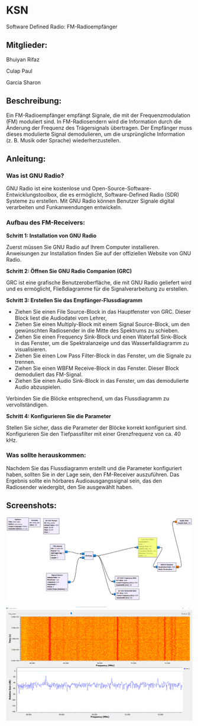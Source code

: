 # KSN
Software Defined Radio: FM-Radioempfänger

## Mitglieder:

Bhuiyan Rifaz

Culap Paul

Garcia Sharon

## Beschreibung:
Ein FM-Radioempfänger empfängt Signale, die mit der Frequenzmodulation (FM) moduliert sind. In FM-Radiosendern wird die Information durch die Änderung der Frequenz des Trägersignals übertragen. Der Empfänger muss dieses modulierte Signal demodulieren, um die ursprüngliche Information (z. B. Musik oder Sprache) wiederherzustellen.
## Anleitung:

### Was ist GNU Radio?

GNU Radio ist eine kostenlose und Open-Source-Software-Entwicklungstoolbox, die es ermöglicht, Software-Defined Radio (SDR) Systeme zu erstellen. Mit GNU Radio können Benutzer Signale digital verarbeiten und Funkanwendungen entwickeln.

### Aufbau des FM-Receivers:
**Schritt 1: Installation von GNU Radio**

Zuerst müssen Sie GNU Radio auf Ihrem Computer installieren. Anweisungen zur Installation finden Sie auf der offiziellen Website von GNU Radio.

**Schritt 2: Öffnen Sie GNU Radio Companion (GRC)**

GRC ist eine grafische Benutzeroberfläche, die mit GNU Radio geliefert wird und es ermöglicht, Fließdiagramme für die Signalverarbeitung zu erstellen.

**Schritt 3: Erstellen Sie das Empfänger-Flussdiagramm**

* Ziehen Sie einen File Source-Block in das Hauptfenster von GRC. Dieser Block liest die Audiodatei vom Lehrer,
* Ziehen Sie einen Multiply-Block mit einem Signal Source-Block, um den gewünschten Radiosender in die Mitte des Spektrums zu schieben.
* Ziehen Sie einen Frequency Sink-Block und einen Waterfall Sink-Block in das Fenster, um die Spektralanzeige und das Wasserfalldiagramm zu visualisieren.
* Ziehen Sie einen Low Pass Filter-Block in das Fenster, um die Signale zu trennen.
* Ziehen Sie einen WBFM Receive-Block in das Fenster. Dieser Block demoduliert das FM-Signal.
* Ziehen Sie einen Audio Sink-Block in das Fenster, um das demodulierte Audio abzuspielen.

Verbinden Sie die Blöcke entsprechend, um das Flussdiagramm zu vervollständigen.

**Schritt 4: Konfigurieren Sie die Parameter**

Stellen Sie sicher, dass die Parameter der Blöcke korrekt konfiguriert sind. Konfigurieren Sie den Tiefpassfilter mit einer Grenzfrequenz von ca. 40 kHz.

### Was sollte herauskommen:

Nachdem Sie das Flussdiagramm erstellt und die Parameter konfiguriert haben, sollten Sie in der Lage sein, den FM-Receiver auszuführen. Das Ergebnis sollte ein hörbares Audioausgangssignal sein, das den Radiosender wiedergibt, den Sie ausgewählt haben.

## Screenshots:
![Flowgraph](/Bilder/flowgraph.png)

![listen radio](/Bilder/frequency_range_waterfall_sink.png)

